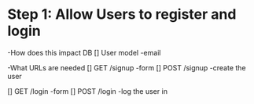 # Step 1: Allow Users to register and login
-How does this impact DB
[] User model
  -email

-What URLs are needed
[] GET /signup -form
[] POST /signup -create the user

[] GET /login -form
[] POST /login -log the user in
